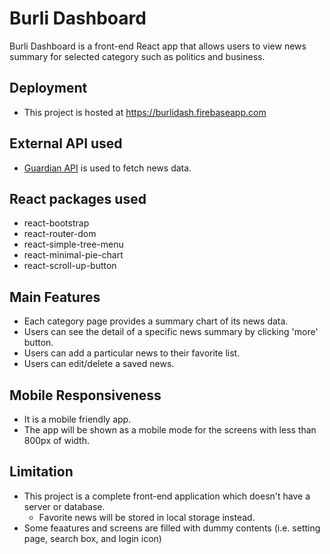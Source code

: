 # Burli Dashboard

Burli Dashboard is a front-end React app that allows users to view news summary for selected category such as politics and business.


## Deployment
- This project is hosted at https://burlidash.firebaseapp.com


## External API used
- [Guardian API](https://open-platform.theguardian.com/documentation) is used to fetch news data.


## React packages used
- react-bootstrap
- react-router-dom
- react-simple-tree-menu
- react-minimal-pie-chart
- react-scroll-up-button

## Main Features
- Each category page provides a summary chart of its news data.
- Users can see the detail of a specific news summary by clicking 'more' button.
- Users can add a particular news to their favorite list.
- Users can edit/delete a saved news.

## Mobile Responsiveness
- It is a mobile friendly app. 
- The app will be shown as a mobile mode for the screens with less than 800px of width.

## Limitation
- This project is a complete front-end application which doesn't have a server or database.
  - Favorite news will be stored in local storage instead.
- Some feaatures and screens are filled with dummy contents (i.e. setting page, search box, and login icon)


